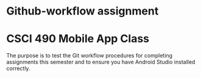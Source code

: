 # Github-workflow assignment
# CSCI 490 Mobile App Class

The purpose is to test the Git workflow procedures for completing assignments this semester and 
to ensure you have Android Studio installed correctly.
